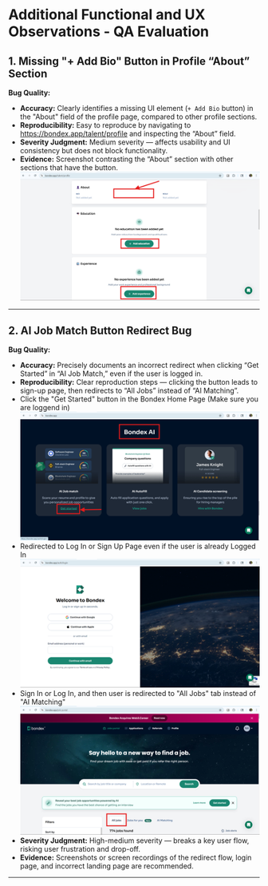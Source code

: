 # Additional Functional and UX Observations - QA Evaluation

## 1. Missing "+ Add Bio" Button in Profile “About” Section

**Bug Quality:**  
- **Accuracy:** Clearly identifies a missing UI element (`+ Add Bio` button) in the "About" field of the profile page, compared to other profile sections.  
- **Reproducibility:** Easy to reproduce by navigating to https://bondex.app/talent/profile and inspecting the “About” field.  
- **Severity Judgment:** Medium severity — affects usability and UI consistency but does not block functionality.  
- **Evidence:** Screenshot contrasting the “About” section with other sections that have the button.
![Missing_Add_Bio_Button](images/Missing_Add_Bio_Button.png)

---

## 2. AI Job Match Button Redirect Bug

**Bug Quality:**  
- **Accuracy:** Precisely documents an incorrect redirect when clicking “Get Started” in “AI Job Match,” even if the user is logged in.  
- **Reproducibility:** Clear reproduction steps — clicking the button leads to sign-up page, then redirects to “All Jobs” instead of “AI Matching”.
- Click the "Get Started" button in the Bondex Home Page (Make sure you are loggend in)
![Get_Started_Button](images/Get_Started_Button.png)
- Redirected to Log In or Sign Up Page even if the user is already Logged In
![LogIn_SignUp_Page](images/LogIn_SignUp_Page.png)
- Sign In or Log In, and then user is redirected to "All Jobs" tab instead of "AI Matching"
![All_Jobs_Tab_Page](images/All_Jobs_Tab_Page.png)
- **Severity Judgment:** High-medium severity — breaks a key user flow, risking user frustration and drop-off.  
- **Evidence:** Screenshots or screen recordings of the redirect flow, login page, and incorrect landing page are recommended.

---

